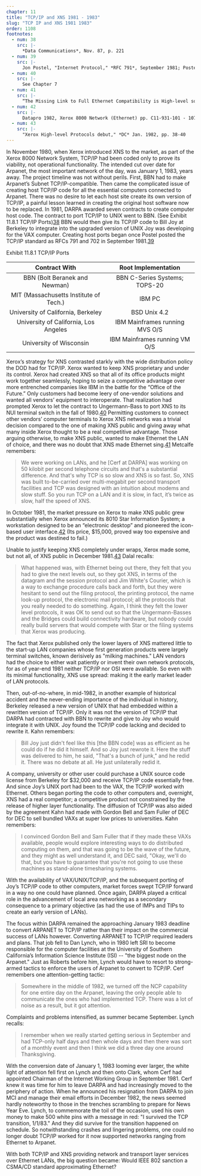 ```yaml
---
chapter: 11
title: "TCP/IP and XNS 1981 - 1983"
slug: "TCP IP and XNS 1981 1983"
order: 1108
footnotes:
  - num: 38
    src: |-
      *Data Communications*, Nov. 87, p. 221 
  - num: 39
    src: |-
      Jon Postel, "Internet Protocol," *RFC 791*, September 1981; Postel, J., "Transmission Control Protocol," *RFC 792*, September 1981 
  - num: 40
    src: |-
      See Chapter 7
  - num: 41
    src: |-
      “The Missing Link to Full Ethernet Compatibility is High-level software,” *DC* Oct. 1981, p.50
  - num: 42
    src: |-
      Datapro 1982, Xerox 8000 Network (Ethernet) pp. C11-931-101 - 107
  - num: 43
    src: |-
      "Xerox High-level Protocols debut," *DC* Jan. 1982, pp. 38-40
---
```


In November 1980, when Xerox introduced XNS to the market, as part of the Xerox 8000 Network System, TCP/IP had been coded only to prove its viability, not operational functionality. The intended cut over date for Arpanet, the most important network of the day, was January 1, 1983, years away. The project timeline was not without perils. First, BBN had to make Arpanet’s Subnet TCP/IP-compatible. Then came the complicated issue of creating host TCP/IP code for all the essential computers connected to Arpanet. There was no desire to let each host site create its own version of TCP/IP, a painful lesson learned in creating the original host software now to be replaced. In 1981, DARPA awarded seven contracts to create computer host code. The contract to port TCP/IP to UNIX went to BBN. (See Exhibit 11.8.1 TCP/IP Ports)<a name="fnloc38" href="#fn38">38</a> BBN would then give its TCP/IP code to Bill Joy at Berkeley to integrate into the upgraded version of UNIX Joy was developing for the VAX computer. Creating host ports began once Postel posted the TCP/IP standard as RFCs 791 and 702 in September 1981.<a name="fnloc39" href="#fn39">39</a>

Exhibit 11.8.1 TCP/IP Ports

**Contract With**|**Root Implementation**
:-----:|:-----:
BBN (Bolt Beranek and Newman)|BBN C-Series Systems; TOPS-20
MIT (Massachusetts Institute of Tech.)|IBM PC
University of California, Berkeley|BSD Unix 4.2
University of California, Los Angeles|IBM Mainframes running MVS O/S
University of Wisconsin|IBM Mainframes running VM O/S

Xerox’s strategy for XNS contrasted starkly with the wide distribution policy the DOD had for TCP/IP. Xerox wanted to keep XNS proprietary and under its control. Xerox had created XNS so that all of its office products might work together seamlessly, hoping to seize a competitive advantage over more entrenched companies like IBM in the battle for the “Office of the Future.” Only customers had become leery of one-vendor solutions and wanted all vendors’ equipment to interoperate. That realization had prompted Xerox to let the contract to Ungermann-Bass to port XNS to its NUI terminal switch in the fall of 1980.<a name="fnloc40" href="#fn40">40</a> Permitting customers to connect other vendors’ computer terminals to Xerox XNS networks was a trivial decision compared to the one of making XNS public and giving away what many inside Xerox thought to be a real competitive advantage. Those arguing otherwise, to make XNS public, wanted to make Ethernet the LAN of choice, and there was no doubt that XNS made Ethernet sing.<a name="fnloc41" href="#fn41">41</a> Metcalfe remembers:

>We were working on LANs, and he [Cerf at DARPA] was working on 50 kilobit per second telephone circuits and that's a substantial difference. And that's why TCP is so slow and XNS is so fast.  So, XNS was built to-be-carried over multi-megabit per second transport facilities and TCP was designed with an intuition about modems and slow stuff. So you run TCP on a LAN and it is slow, in fact, it’s twice as slow, half the speed of XNS.

In October 1981, the market pressure on Xerox to make XNS public grew substantially when Xerox announced its 8010 Star Information System; a workstation designed to be an “electronic desktop” and pioneered the icon-based user interface.<a name="fnloc42" href="#fn42">42</a> (Its price, $15,000, proved way too expensive and the product was destined to fail.)

Unable to justify keeping XNS completely under wraps, Xerox made some, but not all, of XNS public in December 1981.<a name="fnloc43" href="#fn43">43</a> Dalal recalls:

>What happened was, with Ethernet being out there, they felt that you had to give the next levels out, so they got XNS, in terms of the datagram and the session protocol and Jim White's Courier, which is a way to exchange procedure calls back and forth, but they were hesitant to send out the filing protocol, the printing protocol, the name look-up protocol, the electronic mail protocol; all the protocols that you really needed to do something. Again, I think they felt the lower level protocols, it was OK to send out so that the Ungermann-Basses and the Bridges could build connectivity hardware, but nobody could really build servers that would compete with Star or the filing systems that Xerox was producing.

The fact that Xerox published only the lower layers of XNS mattered little to the start-up LAN companies whose first generation products were largely terminal switches, known derisively as "milking machines." LAN vendors had the choice to either wait patiently or invent their own network protocols, for as of year-end 1981 neither TCP/IP nor OSI were available. So even with its minimal functionality, XNS use spread: making it the early market leader of LAN protocols.

Then, out-of-no-where, in mid-1982, in another example of historical accident and the never-ending importance of the individual in history, Berkeley released a new version of UNIX that had embedded within a rewritten version of TCP/IP. Only it was not the version of TCP/IP that DARPA had contracted with BBN to rewrite and give to Joy who would integrate it with UNIX. Joy found the TCP/IP code lacking and decided to rewrite it. Kahn remembers:

>Bill Joy just didn't feel like this [the BBN code] was as efficient as he could do if he did it himself. And so Joy just rewrote it. Here the stuff was delivered to him, he said, "That's a bunch of junk," and he redid it. There was no debate at all. He just unilaterally redid it.

A company, university or other user could purchase a UNIX source code license from Berkeley for $32,000 and receive TCP/IP code essentially free. And since Joy’s UNIX port had been to the VAX, the TCP/IP worked with Ethernet. Others began porting the code to other computers and, overnight, XNS had a real competitor; a competitive product not constrained by the release of higher layer functionality. The diffusion of TCP/IP was also aided by the agreement Kahn had made with Gordon Bell and Sam Fuller of DEC for DEC to sell bundled VAXs at super low prices to universities. Kahn remembers:

>I convinced Gordon Bell and Sam Fuller that if they made these VAXs available, people would explore interesting ways to do distributed computing on them, and that was going to be the wave of the future, and they might as well understand it, and DEC said, "Okay, we'll do that, but you have to guarantee that you're not going to use these machines as stand-alone timesharing systems.

With the availability of VAX/UNIX/TCP/IP, and the subsequent porting of Joy’s TCP/IP code to other computers, market forces swept TCP/IP forward in a way no one could have planned. Once again, DARPA played a critical role in the advancement of local area networking as a secondary consequence to a primary objective (as had the use of IMPs and TIPs to create an early version of LANs).

The focus within DARPA remained the approaching January 1983 deadline to convert ARPANET to TCP/IP rather than their impact on the commercial success of LANs however. Converting ARPANET to TCP/IP required leaders and plans. That job fell to Dan Lynch, who in 1980 left SRI to become responsible for the computer facilities at the University of Southern California’s Information Science Institute (ISI) --  "the biggest node on the Arpanet." Just as Roberts before him, Lynch would have to resort to strong-armed tactics to enforce the users of Arpanet to convert to TCP/IP. Cerf remembers one attention-getting tactic:

>Somewhere in the middle of 1982, we turned off the NCP capability for one entire day on the Arpanet, leaving the only people able to communicate the ones who had implemented TCP. There was a lot of noise as a result, but it got attention.

Complaints and problems intensified, as summer became September. Lynch recalls:

>I remember when we really started getting serious in September and had TCP-only half days and then whole days and then there was sort of a monthly event and then I think we did a three day one around Thanksgiving.

With the conversion date of January 1, 1983 looming ever larger, the white light of attention fell first on Lynch and then onto Clark, whom Cerf had appointed Chairman of the Internet Working Group in September 1981. Cerf knew it was time for him to leave DARPA and had increasingly moved to the periphery of action. When he announced his resignation from DARPA to join MCI and manage their email efforts in December 1982, the news seemed hardly noteworthy to those in the trenches scrambling to prepare for News Year Eve. Lynch, to commemorate the toil of the occasion, used his own money to make 500 white pins with a message in red: "I survived the TCP transition, 1/1/83." And they did survive for the transition happened on schedule. So notwithstanding crashes and lingering problems, one could no longer doubt TCP/IP worked for it now supported networks ranging from Ethernet to Arpanet.

With both TCP/IP and XNS providing network and transport layer services over Ethernet LANs, the big question became: Would IEEE 802 sanction a CSMA/CD standard approximating Ethernet?
